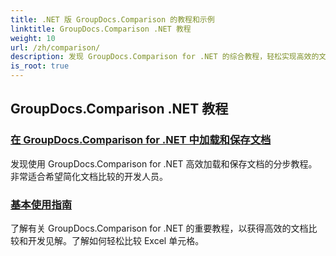 ```yaml
---
title: .NET 版 GroupDocs.Comparison 的教程和示例
linktitle: GroupDocs.Comparison .NET 教程
weight: 10
url: /zh/comparison/
description: 发现 GroupDocs.Comparison for .NET 的综合教程，轻松实现高效的文档和文件夹比较、管理和集成。
is_root: true
---
```

## GroupDocs.Comparison .NET 教程 
### [在 GroupDocs.Comparison for .NET 中加载和保存文档](./load-and-save-documents/)
发现使用 GroupDocs.Comparison for .NET 高效加载和保存文档的分步教程。非常适合希望简化文档比较的开发人员。
### [基本使用指南](./guide-to-basic-usage/)
了解有关 GroupDocs.Comparison for .NET 的重要教程，以获得高效的文档比较和开发见解。了解如何轻松比较 Excel 单元格。